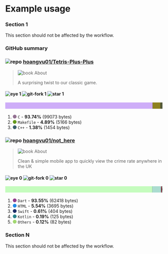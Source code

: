 # Example usage 

### Section 1
This section should not be affected by the workflow.

### GitHub summary


### ![repo](https://icongr.am/octicons/repo.svg?size=23) [hoangvu01/Tetris-Plus-Plus](https://github.com/hoangvu01/Tetris-Plus-Plus)
> ![book](https://icongr.am/octicons/book.svg?size=18) About
>
> A surprising twist to our classic game.


####  ![eye](https://icongr.am/octicons/eye.svg?size=20) 1 ![git-fork](https://icongr.am/octicons/git-fork.svg?size=20) 1 ![star](https://icongr.am/octicons/star.svg?size=20) 1 
![Language Breakdown](assets/hoangvu01/Tetris-Plus-Plus/languages.svg)
1. <svg viewbox="0 0 16 16" width="12" height="12"><circle cx="8" cy="8" r="8" fill="#937192"/></svg> `C` - **93.74%** (99073 bytes)
1. <svg viewbox="0 0 16 16" width="12" height="12"><circle cx="8" cy="8" r="8" fill="#659A1D"/></svg> `Makefile` - **4.89%** (5166 bytes)
1. <svg viewbox="0 0 16 16" width="12" height="12"><circle cx="8" cy="8" r="8" fill="#3C5F6C"/></svg> `C++` - **1.38%** (1454 bytes)
### ![repo](https://icongr.am/octicons/repo.svg?size=23) [hoangvu01/not_here](https://github.com/hoangvu01/not_here)
> ![book](https://icongr.am/octicons/book.svg?size=18) About
>
> Clean & simple mobile app to quickly view the crime rate anywhere in the UK


####  ![eye](https://icongr.am/octicons/eye.svg?size=20) 0 ![git-fork](https://icongr.am/octicons/git-fork.svg?size=20) 0 ![star](https://icongr.am/octicons/star.svg?size=20) 0 
![Language Breakdown](assets/hoangvu01/not_here/languages.svg)
1. <svg viewbox="0 0 16 16" width="12" height="12"><circle cx="8" cy="8" r="8" fill="#923E8A"/></svg> `Dart` - **93.55%** (62418 bytes)
1. <svg viewbox="0 0 16 16" width="12" height="12"><circle cx="8" cy="8" r="8" fill="#2189E7"/></svg> `HTML` - **5.54%** (3695 bytes)
1. <svg viewbox="0 0 16 16" width="12" height="12"><circle cx="8" cy="8" r="8" fill="#1F2E67"/></svg> `Swift` - **0.61%** (404 bytes)
1. <svg viewbox="0 0 16 16" width="12" height="12"><circle cx="8" cy="8" r="8" fill="#2A828A"/></svg> `Kotlin` - **0.19%** (125 bytes)
1. <svg viewbox="0 0 16 16" width="12" height="12"><circle cx="8" cy="8" r="8" fill="#A2D871"/></svg> `Others` - **0.12%** (82 bytes)


### Section N
This section should not be affected by the workflow.
